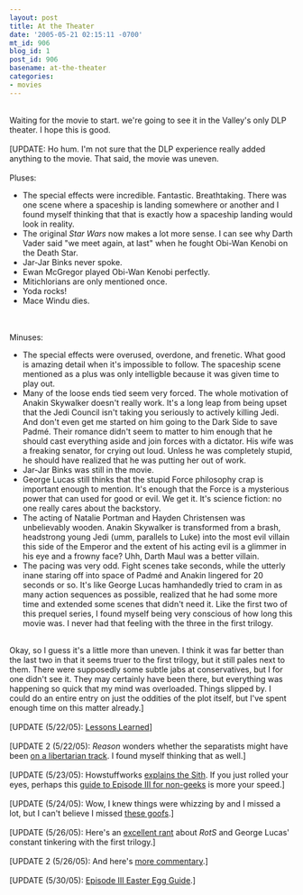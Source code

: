 ```yaml
---
layout: post
title: At the Theater
date: '2005-05-21 02:15:11 -0700'
mt_id: 906
blog_id: 1
post_id: 906
basename: at-the-theater
categories:
- movies
---
```

<br />Waiting for the movie to start. we're going to see it in the Valley's only DLP theater. I hope this is good.<br /><br />[UPDATE: Ho hum. I'm not sure that the DLP experience really added anything to the movie. That said, the movie was uneven.<br /><br />Pluses:<ul><li>The special effects were incredible. Fantastic. Breathtaking. There was one scene where a spaceship is landing somewhere or another and I found myself thinking that that is exactly how a spaceship landing would look in reality.</li><li>The original <cite>Star Wars</cite> now makes a lot more sense. I can see why Darth Vader said "we meet again, at last" when he fought Obi-Wan Kenobi on the Death Star.</li><li>Jar-Jar Binks never spoke.</li><li>Ewan McGregor played Obi-Wan Kenobi perfectly.</li><li>Mitichlorians are only mentioned once.</li><li>Yoda rocks!</li><li>Mace Windu dies.</li></ul><br /><br />Minuses:<ul><li>The special effects were overused, overdone, and frenetic. What good is amazing detail when it's impossible to follow. The spaceship scene mentioned as a plus was only intelligble because it was given time to play out.</li><li>Many of the loose ends tied seem very forced. The whole motivation of Anakin Skywalker doesn't really work. It's a long leap from being upset that the Jedi Council isn't taking you seriously to actively killing Jedi. And don't even get me started on him going to the Dark Side to save Padm&#xE9;. Their romance didn't seem to matter to him enough that he should cast everything aside and join forces with a dictator. His wife was a freaking senator, for crying out loud. Unless he was completely stupid, he should have realized that he was putting her out of work.</li><li>Jar-Jar Binks was still in the movie.</li><li>George Lucas still thinks that the stupid Force philosophy crap is important enough to mention. It's enough that the Force is a mysterious power that can used for good or evil. We get it. It's science fiction: no one really cares about the backstory.</li><li>The acting of Natalie Portman and Hayden Christensen was unbelievably wooden. Anakin Skywalker is transformed from a brash, headstrong young Jedi (umm, parallels to Luke) into the most evil villain this side of the Emperor and the extent of his acting evil is a glimmer in his eye and a frowny face? Uhh, Darth Maul was a better villain.</li><li>The pacing was very odd. Fight scenes take seconds, while the utterly inane staring off into space of Padm&#xE9; and Anakin lingered for 20 seconds or so. It's like George Lucas hamhandedly tried to cram in as many action sequences as possible, realized that he had some more time and extended some scenes that didn't need it. Like the first two of this prequel series, I found myself being very conscious of how long this movie was. I never had that feeling with the three in the first trilogy.</li></ul><br />Okay, so I guess it's a little more than uneven. I think it was far better than the last two in that it seems truer to the first trilogy, but it still pales next to them. There were supposedly some subtle jabs at conservatives, but I for one didn't see it. They may certainly have been there, but everything was happening so quick that my mind was overloaded. Things slipped by. I could do an entire entry on just the oddities of the plot itself, but I've spent enough time on this matter already.]<br /><br />[UPDATE (5/22/05): <a href="http://www.aquick.org/blog/2005/05/19/lessons-learned-from-revenge-of-the-sith/">Lessons Learned</a>]<br /><br />[UPDATE 2 (5/22/05): <cite>Reason</cite> wonders whether the separatists might have been <a href="http://www.reason.com/hitandrun/2005/05/late_to_the_sit.shtml">on a libertarian track</a>. I found myself thinking that as well.]<br /><br />[UPDATE (5/23/05): Howstuffworks <a href="http://stuffo.howstuffworks.com/sith.htm">explains the Sith</a>. If you just rolled your eyes, perhaps this <a href="http://www.slate.com/id/2119056">guide to Episode III for non-geeks</a> is more your speed.]<br /><br />[UPDATE (5/24/05): Wow, I knew things were whizzing by and I missed a lot, but I can't believe I missed <a href="http://steevo0.com/index.php/episode-iii-goofs">these goofs</a>.]<br /><br />[UPDATE (5/26/05): Here's an <a href="http://www.bynkii.com/archives/2005/05/i_hates_lucas_i.html">excellent rant</a> about <cite>RotS</cite> and George Lucas' constant tinkering with the first trilogy.]<br /><br />[UPDATE 2 (5/26/05): And here's <a href="http://www.foldedspace.org/archives/004269.html">more commentary</a>.]<br /><br />[UPDATE (5/30/05): <a href="http://www.starwars.com/episode-iii/bts/production/f20050526/index.htm">Episode III Easter Egg Guide</a>.]<br /><br /><br />
